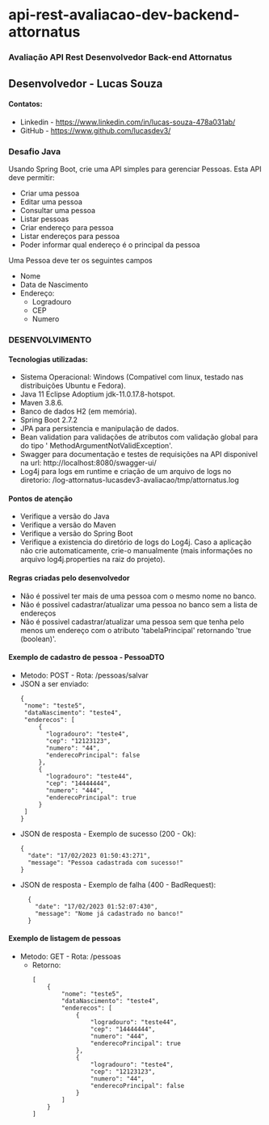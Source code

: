 # api-rest-avaliacao-dev-backend-attornatus

### Avaliação API Rest Desenvolvedor Back-end Attornatus

## Desenvolvedor - Lucas Souza

#### Contatos:
* Linkedin - https://www.linkedin.com/in/lucas-souza-478a031ab/
* GitHub - https://www.github.com/lucasdev3/

### Desafio Java

Usando Spring Boot, crie uma API simples para gerenciar Pessoas. Esta API deve permitir:

* Criar uma pessoa
* Editar uma pessoa
* Consultar uma pessoa
* Listar pessoas
* Criar endereço para pessoa
* Listar endereços para pessoa
* Poder informar qual endereço é o principal da pessoa

Uma Pessoa deve ter os seguintes campos

* Nome
* Data de Nascimento
* Endereço:
    * Logradouro
    * CEP
    * Numero

### DESENVOLVIMENTO

#### Tecnologias utilizadas:

* Sistema Operacional: Windows (Compativel com linux, testado nas distribuições Ubuntu e Fedora).
* Java 11 Eclipse Adoptium jdk-11.0.17.8-hotspot.
* Maven 3.8.6.
* Banco de dados H2 (em memória).
* Spring Boot 2.7.2
* JPA para persistencia e manipulação de dados.
* Bean validation para validações de atributos com validação global para do tipo '
  MethodArgumentNotValidException'.
* Swagger para documentação e testes de requisições na API disponivel na
  url: http://localhost:8080/swagger-ui/
* Log4j para logs em runtime e criação de um arquivo de logs no diretorio:
  /log-attornatus-lucasdev3-avaliacao/tmp/attornatus.log

#### Pontos de atenção

* Verifique a versão do Java
* Verifique a versão do Maven
* Verifique a versão do Spring Boot
* Verifique a existencia do diretório de logs do Log4j. Caso a aplicação não crie automaticamente,
  crie-o manualmente (mais informações no arquivo log4j.properties na raiz do projeto).

#### Regras criadas pelo desenvolvedor

* Não é possivel ter mais de uma pessoa com o mesmo nome no banco.
* Não é possivel cadastrar/atualizar uma pessoa no banco sem a lista de endereços
* Não é possivel cadastrar/atualizar uma pessoa sem que tenha pelo menos um endereço com o atributo
  'tabelaPrincipal' retornando 'true (boolean)'.

#### Exemplo de cadastro de pessoa - PessoaDTO

* Metodo: POST - Rota: /pessoas/salvar
* JSON a ser enviado:
    ```
    {
     "nome": "teste5",
     "dataNascimento": "teste4",
     "enderecos": [
         {
           "logradouro": "teste4",
           "cep": "12123123",
           "numero": "44",
           "enderecoPrincipal": false
         },
         {
           "logradouro": "teste44",
           "cep": "14444444",
           "numero": "444",
           "enderecoPrincipal": true
         }
     ]
    }
    ```
* JSON de resposta - Exemplo de sucesso (200 - Ok):
    ```
    {
      "date": "17/02/2023 01:50:43:271",
      "message": "Pessoa cadastrada com sucesso!"
    }
    ```
* JSON de resposta - Exemplo de falha (400 - BadRequest):
  ```
    {
      "date": "17/02/2023 01:52:07:430",
      "message": "Nome já cadastrado no banco!"
    }
  ```

#### Exemplo de listagem de pessoas

* Metodo: GET - Rota: /pessoas
  * Retorno:
    ```
    [
        {
            "nome": "teste5",
            "dataNascimento": "teste4",
            "enderecos": [
                {
                    "logradouro": "teste44",
                    "cep": "14444444",
                    "numero": "444",
                    "enderecoPrincipal": true
                },
                {
                    "logradouro": "teste4",
                    "cep": "12123123",
                    "numero": "44",
                    "enderecoPrincipal": false
                }
            ]
        }
    ]
    ```
